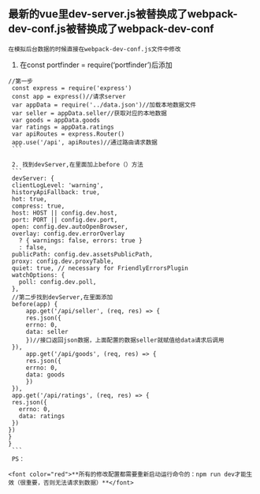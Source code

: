 ## 最新的vue里dev-server.js被替换成了webpack-dev-conf.js被替换成了webpack-dev-conf
    在模拟后台数据的时候直接在webpack-dev-conf.js文件中修改
   1. 在const portfinder = require(‘portfinder’)后添加 
   ```
   //第一步
	const express = require('express')
	const app = express()//请求server
	var appData = require('../data.json')//加载本地数据文件
	var seller = appData.seller//获取对应的本地数据
	var goods = appData.goods
	var ratings = appData.ratings
	var apiRoutes = express.Router()
	app.use('/api', apiRoutes)//通过路由请求数据
	```
	
    2. 找到devServer,在里面加上before（）方法
	```
	devServer: {
    clientLogLevel: 'warning',
    historyApiFallback: true,
    hot: true,
    compress: true,
    host: HOST || config.dev.host,
    port: PORT || config.dev.port,
    open: config.dev.autoOpenBrowser,
    overlay: config.dev.errorOverlay
      ? { warnings: false, errors: true }
      : false,
    publicPath: config.dev.assetsPublicPath,
    proxy: config.dev.proxyTable,
    quiet: true, // necessary for FriendlyErrorsPlugin
    watchOptions: {
      poll: config.dev.poll,
    },
    //第二步找到devServer,在里面添加
	before(app) {
		app.get('/api/seller', (req, res) => {
		res.json({
		errno: 0,
		data: seller
		})//接口返回json数据，上面配置的数据seller就赋值给data请求后调用
	}),
		app.get('/api/goods', (req, res) => {
		res.json({
		errno: 0,
		data: goods
		})
	}),
	app.get('/api/ratings', (req, res) => {
    res.json({
      errno: 0,
      data: ratings
    })
  })
}
  }
	```
	PS：

<font color="red">**所有的修改配置都需要重新启动运行命令的：npm run dev才能生效（很重要，否则无法请求到数据）**</font>